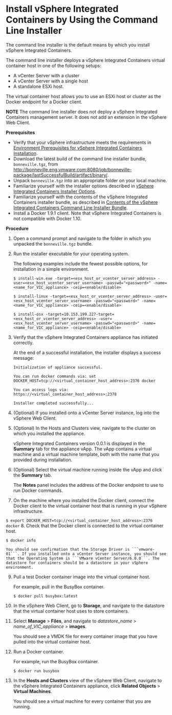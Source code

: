 # Install vSphere Integrated Containers by Using the Command Line Installer

The command line installer is the default means by which you install vSphere Integrated Containers. 

The command line installer deploys a vSphere Integrated Containers virtual container host in one of the following setups: 
* A vCenter Server with a cluster
* A vCenter Server with a single host
* A standalone ESXi host. 

The virtual container host allows you to use an ESXi host or cluster as the Docker endpoint for a Docker client.

**NOTE** The command line installer does not deploy a vSphere Integrated Containers management server. It does not add an extension in the vSphere Web Client. 

**Prerequisites**

* Verify that your vSphere infrastructure meets the requirements in [Environment Prerequisites for vSphere Integrated Containers Installation](vsphere_integrated_containers_installation_prerequ.md).
* Download the latest build of the command line installer bundle, ```bonneville.tgz```, from http://bonneville.eng.vmware.com:8080/job/bonneville-package/lastSuccessfulBuild/artifact/binary/.
* Unpack ```bonneville.tgz``` into an appropriate folder on your local machine.
* Familiarize yourself with the installer options described in [vSphere Integrated Containers Installer Options](vsphere_integrated_containers_installer_options.md).
* Familiarize yourself with the contents of the vSphere Integrated Containers installer bundle, as described in [Contents of the vSphere Integrated Containers Command Line Installer Bundle](contents_of_the_vsphere_integrated_containers_comm.md).
* Install a Docker 1.9.1 client. Note that vSphere Integrated Containers is not compatible with Docker 1.10.


**Procedure**

1. Open a command prompt and navigate to the folder in which you unpacked the ```bonneville.tgz``` bundle.
2. Run the installer executable for your operating system. 

   The following examples include the fewest possible options, for installation in a simple environment.

   ```$ install-win.exe -target=<esx_host_or_vcenter_server_address> -user=<esx_host_vcenter_server_username> -passwd="<password>" -name=<name_for_VIC_appliance> -ceip=<enable/disable>```
   
   ```$ install-linux -target=<esx_host_or_vcenter_server_address> -user=<esx_host_vcenter_server_username> -passwd="<password>" -name=<name_for_VIC_appliance> -ceip=<enable/disable>```
   
   ```$ install-osx -target=10.153.199.227-target=<esx_host_or_vcenter_server_address> -user=<esx_host_vcenter_server_username> -passwd="<password>" -name=<name_for_VIC_appliance> -ceip=<enable/disable>```  
   
3. Verify that the vSphere Integrated Containers appliance has initiated correctly. 

   At the end of a successful installation, the installer displays a success message:
   
   ```Initialization of appliance successful.```
   
   ```You can run docker commands via: set DOCKER_HOST=tcp://<virtual_container_host_address>:2376 docker```
   
   ```You can access logs via: https://<virtual_container_host_address>:2378```
   
   ```Installer completed successfully...```
4. (Optional) If you installed onto a vCenter Server instance, log into the vSphere Web Client.
5. (Optional) In the Hosts and Clusters view, navigate to the cluster on which you installed the appliance.

    vSphere Integrated Containers version 0.0.1 is displayed in the **Summary** tab for the appliance vApp. The vApp contains a virtual machine and a virtual machine template, both with the name that you provided during installation. 
6.  (Optional) Select the virtual machine running inside the vApp and click the **Summary** tab.

    The **Notes** panel includes the address of the Docker endpoint to use to run Docker commands.
    
7.  On the machine where you installed the Docker client, connect the Docker client to the virtual container host that is running in your vSphere infrastructure. 
 
  ```$ export DOCKER_HOST=tcp://<virtual_container_host_address>:2376 docker```
8.  Check that the Docker client is connected to the virtual container host.
 
  ```$ docker info```

    You should see confirmation that the Storage Driver is ```vmware-01```. If you installed onto a vCenter Server instance, you should see that the Operating System is ```VMware vCenter Server/6.0.0```. The datastore for containers should be a datastore in your vSphere environment.
9.  Pull a test Docker container image into the virtual container host.

    For example, pull in the BusyBox container.

    ```$ docker pull busybox:latest```
    
10. In the vSphere Web Client, go to **Storage**, and navigate to the datastore that the virtual container host uses to store containers.
11. Select **Manage** > **Files**, and navigate to *datastore_name* > *name_of_VIC_appliance* > **images**. 
 
    You should see a VMDK file for every container image that you have pulled into the virtual container host.

12. Run a Docker container.

    For example, run the BusyBox container.

    ```$ docker run busybox```
    
10. In the **Hosts and Clusters** view of the vSphere Web Client, navigate to the vSphere Integrated Containers appliance, click **Related Objects** > **Virtual Machines**.
 
    You should see a virtual machine for every container that you are running.

    
    